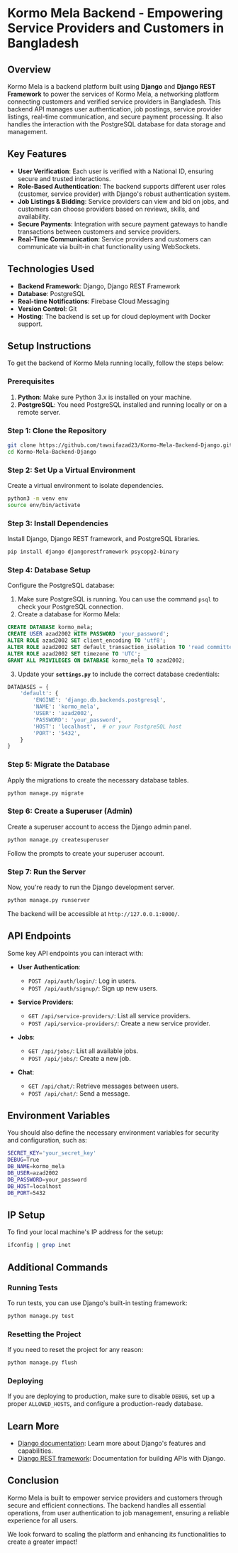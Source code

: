 # Kormo Mela Backend - Empowering Service Providers and Customers in Bangladesh

## Overview

Kormo Mela is a backend platform built using **Django** and **Django REST Framework** to power the services of Kormo Mela, a networking platform connecting customers and verified service providers in Bangladesh. This backend API manages user authentication, job postings, service provider listings, real-time communication, and secure payment processing. It also handles the interaction with the PostgreSQL database for data storage and management.

## Key Features

- **User Verification**: Each user is verified with a National ID, ensuring secure and trusted interactions.
- **Role-Based Authentication**: The backend supports different user roles (customer, service provider) with Django's robust authentication system.
- **Job Listings & Bidding**: Service providers can view and bid on jobs, and customers can choose providers based on reviews, skills, and availability.
- **Secure Payments**: Integration with secure payment gateways to handle transactions between customers and service providers.
- **Real-Time Communication**: Service providers and customers can communicate via built-in chat functionality using WebSockets.

## Technologies Used

- **Backend Framework**: Django, Django REST Framework
- **Database**: PostgreSQL
- **Real-time Notifications**: Firebase Cloud Messaging
- **Version Control**: Git
- **Hosting**: The backend is set up for cloud deployment with Docker support.

## Setup Instructions

To get the backend of Kormo Mela running locally, follow the steps below:

### Prerequisites

1. **Python**: Make sure Python 3.x is installed on your machine.
2. **PostgreSQL**: You need PostgreSQL installed and running locally or on a remote server.

### Step 1: Clone the Repository

```bash
git clone https://github.com/tawsifazad23/Kormo-Mela-Backend-Django.git
cd Kormo-Mela-Backend-Django
```

### Step 2: Set Up a Virtual Environment

Create a virtual environment to isolate dependencies.

```bash
python3 -m venv env
source env/bin/activate
```

### Step 3: Install Dependencies

Install Django, Django REST framework, and PostgreSQL libraries.

```bash
pip install django djangorestframework psycopg2-binary
```

### Step 4: Database Setup

Configure the PostgreSQL database:

1. Make sure PostgreSQL is running. You can use the command `psql` to check your PostgreSQL connection.
2. Create a database for Kormo Mela:

```sql
CREATE DATABASE kormo_mela;
CREATE USER azad2002 WITH PASSWORD 'your_password';
ALTER ROLE azad2002 SET client_encoding TO 'utf8';
ALTER ROLE azad2002 SET default_transaction_isolation TO 'read committed';
ALTER ROLE azad2002 SET timezone TO 'UTC';
GRANT ALL PRIVILEGES ON DATABASE kormo_mela TO azad2002;
```

3. Update your **`settings.py`** to include the correct database credentials:

```python
DATABASES = {
    'default': {
        'ENGINE': 'django.db.backends.postgresql',
        'NAME': 'kormo_mela',
        'USER': 'azad2002',
        'PASSWORD': 'your_password',
        'HOST': 'localhost',  # or your PostgreSQL host
        'PORT': '5432',
    }
}
```

### Step 5: Migrate the Database

Apply the migrations to create the necessary database tables.

```bash
python manage.py migrate
```

### Step 6: Create a Superuser (Admin)

Create a superuser account to access the Django admin panel.

```bash
python manage.py createsuperuser
```

Follow the prompts to create your superuser account.

### Step 7: Run the Server

Now, you're ready to run the Django development server.

```bash
python manage.py runserver
```

The backend will be accessible at `http://127.0.0.1:8000/`.

## API Endpoints

Some key API endpoints you can interact with:

- **User Authentication**: 
  - `POST /api/auth/login/`: Log in users.
  - `POST /api/auth/signup/`: Sign up new users.
  
- **Service Providers**: 
  - `GET /api/service-providers/`: List all service providers.
  - `POST /api/service-providers/`: Create a new service provider.

- **Jobs**:
  - `GET /api/jobs/`: List all available jobs.
  - `POST /api/jobs/`: Create a new job.

- **Chat**: 
  - `GET /api/chat/`: Retrieve messages between users.
  - `POST /api/chat/`: Send a message.

## Environment Variables

You should also define the necessary environment variables for security and configuration, such as:

```bash
SECRET_KEY='your_secret_key'
DEBUG=True
DB_NAME=kormo_mela
DB_USER=azad2002
DB_PASSWORD=your_password
DB_HOST=localhost
DB_PORT=5432
```

## IP Setup

To find your local machine's IP address for the setup:

```bash
ifconfig | grep inet
```

## Additional Commands

### Running Tests

To run tests, you can use Django's built-in testing framework:

```bash
python manage.py test
```

### Resetting the Project

If you need to reset the project for any reason:

```bash
python manage.py flush
```

### Deploying

If you are deploying to production, make sure to disable `DEBUG`, set up a proper `ALLOWED_HOSTS`, and configure a production-ready database.

## Learn More

- [Django documentation](https://docs.djangoproject.com/en/stable/): Learn more about Django's features and capabilities.
- [Django REST framework](https://www.django-rest-framework.org/): Documentation for building APIs with Django.

## Conclusion

Kormo Mela is built to empower service providers and customers through secure and efficient connections. The backend handles all essential operations, from user authentication to job management, ensuring a reliable experience for all users. 

We look forward to scaling the platform and enhancing its functionalities to create a greater impact!
```


